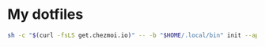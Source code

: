 # My dotfiles

```sh
sh -c "$(curl -fsLS get.chezmoi.io)" -- -b "$HOME/.local/bin" init --apply --branch chezmoi https://github.com/rdnajac/.files.git
```
